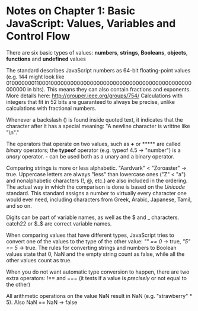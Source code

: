 Notes on Chapter 1: Basic JavaScript: Values, Variables and Control Flow
===============

There are six basic types of values: **numbers**, **strings**, **Booleans**, **objects**, **functions** and **undefined** values

The standard describes JavaScript numbers as 64-bit floating-point values (e.g. 144 might look like 0100000001100010000000000000000000000000000000000000000000000000 in bits). This means they can also contain fractions and exponents. More details here: http://grouper.ieee.org/groups/754/
Calculations with integers that fit in 52 bits are guaranteed to always be precise, unlike calculations with fractional numbers.

Whenever a backslash (\) is found inside quoted text, it indicates that the character after it has a special meaning: "A newline character is writtne like \"\\n\"."

The operators that operate on two values, such as **+** or ***** are called _binary_ operators; the **typeof** operator (e.g. typeof 4.5 -> "number") is a _unary_ operator. **-** can be used both as a unary and a binary operator.

Comparing strings is more or less alphabetic. "Aardvark" < "Zoroaster" -> true. Uppercase letters are always "less" than lowercase ones ("Z" < "a") and nonalphabetic characters (!, @, etc.) are also included in the ordering. The actual way in which the comparison is done is based on the _Unicode_ standard. This standard assigns a number to virtually every character one would ever need, including characters from Greek, Arabic, Japanese, Tamil, and so on.

Digits can be part of variable names, as well as the $ and _ characters. catch22 or $_$ are correct variable names.

When comparing values that have different types, JavaScript tries to convert one of the values to the type of the other value: _"" == 0_ -> true, _"5" == 5_ -> true. The rules for converting strings and numbers to Boolean values state that 0, NaN and the empty string count as false, while all the other values count as true.

When you do not want automatic type conversion to happen, there are two extra operators: !== and === (it tests if a value is _precisely_ or not equal to the other)

All arithmetic operations on the value NaN result in NaN (e.g. "strawberry" * 5). Also NaN == NaN -> false